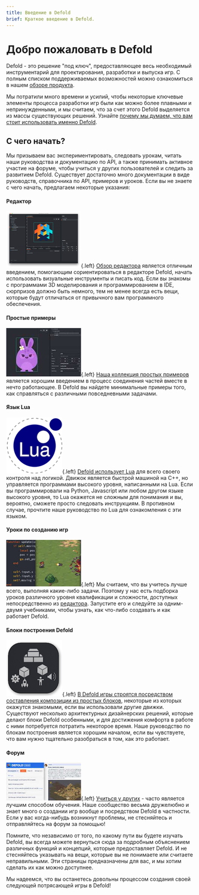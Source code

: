 ```yaml
---
title: Введение в Defold
brief: Краткое введение в Defold.
---
```


# Добро пожаловать в Defold

Defold - это решение "под ключ", предоставляющее весь необходимый инструментарий для проектирования, разработки и выпуска игр. С полным списком поддерживаемых возможностей можно ознакомиться в нашем [обзоре продукта](/product).

Мы потратили много времени и усилий, чтобы некоторые ключевые элементы процесса разработки игр были как можно более плавными и непринужденными, и мы считаем, что за счет этого Defold выделяется из массы существующих решений. Узнайте [почему мы думаем, что вам стоит использовать именно Defold](/why).

## С чего начать?

Мы призываем вас экспериментировать, следовать урокам, читать наши руководства и документацию по API, а также принимать активное участие на форуме, чтобы учиться у других пользователей и следить за развитием Defold. Существует достаточно много документации в виде руководств, справочника по API, примеров и уроков. Если вы не знаете с чего начать, предлагаем некоторые указания:

#### Редактор
![Editor overview](images/introduction/editor.png){.left} [Обзор редактора](/manuals/editor/) является отличным введением, помогающим сориентироваться в редакторе Defold, начать использовать визуальные инструменты и писать код. Если вы знакомы с программами 3D моделирования и программированием в IDE, сюрпризов должно быть немного, тем не менее всегда есть вещи, которые будут отличаться от привычного вам программного обеспечения.

#### Простые примеры
![Examples](images/introduction/examples.jpg){.left} [Наша коллекция простых примеров](/examples/) является хорошим введением в процесс соединения частей вместе в нечто работающее. В Defold вы найдете минимальные примеры того, как справляться с различными повседневными задачами.

#### Язык Lua
![Lua overview](images/introduction/lua.png){.left} [Defold использует Lua](/manuals/lua/) для всего своего контроля над логикой. Движок является быстрой машиной на C++, но управляется программами высокого уровня, написанными на Lua. Если вы программировали на Python, Javascript или любом другом языке высокого уровня, то Lua окажется не сложным для понимания и вы, вероятно, сможете просто следовать инструкциям. В противном случае, прочтите наше руководство по Lua для ознакомления с эти языком.

#### Уроки по созданию игр
![Tutorials](images/introduction/tutorials.jpg){.left} Мы считаем, что вы учитесь лучше всего, выполняя какие-либо задачи. Поэтому у нас есть подборка уроков различного уровня квалификации и сложности, доступных непосредственно из [редактора](/manuals/editor/). Запустите его и следуйте за одним-двумя учебниками, чтобы узнать, как что-либо создавать и как работает Defold.

#### Блоки построения Defold
![Building blocks](images/introduction/building_blocks.png){.left} [В Defold игры строятся посредством составления композиции из простых блоков](/manuals/building-blocks/), некоторые из которых окажутся знакомыми, если вы использовали другие движки. Существуют несколько архитектурных дизайнерских решений, которые делают блоки Defold особенными, и для достижения комфорта в работе с ними потребуется потратить некоторое время. Наше руководство по блокам построения является хорошим началом, если вы чувствуете, что вам нужно тщательно разобраться в том, как это работает.

#### Форум
![Forum](images/introduction/forum.jpg){.left} [Учиться у других](//forum.defold.com/) - часто является лучшим способом обучения. Наше сообщество весьма дружелюбно и знает много о создании игр вообще и посредством Defold в частности. Если у вас когда-нибудь возникнут проблемы, не стесняйтесь и отправляйтесь на форум за помощью!

Помните, что независимо от того, по какому пути вы будете изучать Defold, вы всегда можете вернуться сюда за подробным объяснением различных функций и концепций, которые предоставляет Defold. И не стесняйтесь указывать на вещи, которые вы не понимаете или считаете неправильными. Эти страницы предназначены для вас, и мы хотим сделать их как можно доступнее.

Мы надеемся, что вы останетесь довольны процессом создания своей следующей потрясающей игры в Defold!
